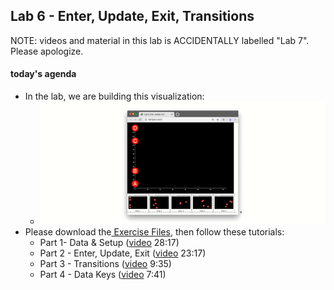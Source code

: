 ## Lab 6 - Enter, Update, Exit, Transitions

NOTE: videos and material in this lab is ACCIDENTALLY labelled "Lab 7". Please apologize.

#### today's agenda
- In the lab, we are building this visualization:
  - ![preview](assets/lab6-result.gif)
- Please download the[ Exercise Files](enter-update-exit-transition-start.zip), then follow these tutorials:
  - Part 1- Data & Setup ([video](https://nyu.zoom.us/rec/share/wdxZHo-u20ROQav17xjyUag5T9TsT6a8hyEX_aIPnRmrgoZ_-6BuiQkaz4cu8u5X) 28:17)
  - Part 2 - Enter, Update, Exit ([video](https://nyu.zoom.us/rec/share/-ZBYHY_A-2JJE5WR4nDHWpQxNJ7Zaaa82yRK_PoEmhrNUd39fNoWcd5w98w4fgUF) 23:17)
  - Part 3 - Transitions ([video](https://nyu.zoom.us/rec/share/5-9Ic6Hg_HpOT7Pi6kOABoEcOIjsaaa81nAe-6UMyk-UMLh3d8jat3QyBtwZeNRz) 9:35)
  - Part 4 - Data Keys ([video](https://nyu.zoom.us/rec/share/3-ZpM--gxnNOGLPR72TTS6cfMYbgT6a82nVIq6EEzkyfDbj4no2Hhdw1p1U5I0pc) 7:41)
